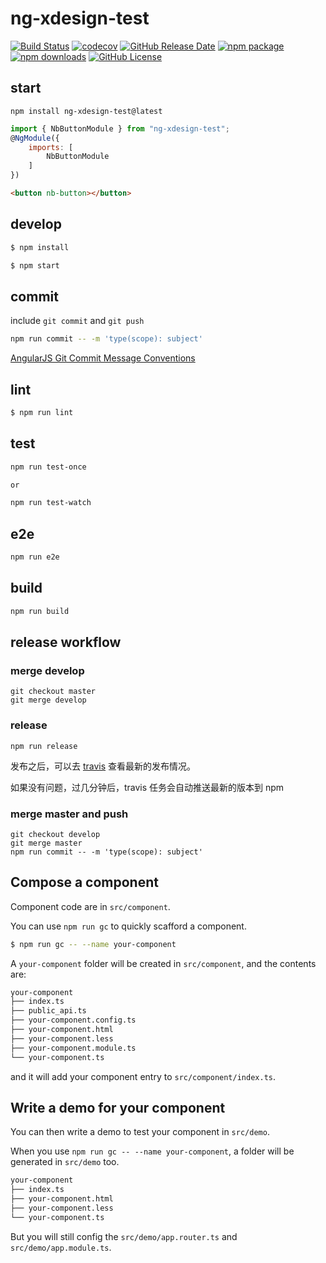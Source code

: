 # ng-xdesign-test

[![Build Status](https://travis-ci.com/laixiangran/ng-xdesign-test.svg?branch=develop)](https://travis-ci.com/laixiangran/ng-xdesign-test)
[![codecov](https://codecov.io/gh/laixiangran/ng-xdesign-test/branch/develop/graph/badge.svg)](https://codecov.io/gh/laixiangran/ng-xdesign-test)
[![GitHub Release Date](https://img.shields.io/github/release-date/laixiangran/ng-xdesign-test.svg)](https://github.com/laixiangran/ng-xdesign-test/releases)
[![npm package](https://img.shields.io/npm/v/ng-xdesign-test.svg)](https://www.npmjs.com/package/ng-xdesign-test)
[![npm downloads](https://img.shields.io/npm/dm/ng-xdesign-test.svg)](https://www.npmjs.com/package/ng-xdesign-test)
[![GitHub License](https://img.shields.io/github/license/laixiangran/ng-xdesign-test.svg)](https://github.com/laixiangran/ng-xdesign-test/blob/master/LICENSE)

## start

```base
npm install ng-xdesign-test@latest
```

```javascript
import { NbButtonModule } from "ng-xdesign-test";
@NgModule({
    imports: [
        NbButtonModule
    ]
})
```

```html
<button nb-button></button>
```

## develop

```bash
$ npm install

$ npm start
```

## commit

include `git commit` and `git push`

```bash
npm run commit -- -m 'type(scope): subject'
```

[AngularJS Git Commit Message Conventions](https://docs.google.com/document/d/1QrDFcIiPjSLDn3EL15IJygNPiHORgU1_OOAqWjiDU5Y/edit#)

## lint

```bash
$ npm run lint
```

## test

```bash
npm run test-once

or

npm run test-watch
```

## e2e

```bash
npm run e2e
```

## build

```bash
npm run build
```

## release workflow

### merge develop

```
git checkout master
git merge develop
```

### release

```
npm run release
```

发布之后，可以去 [travis](https://travis-ci.com/laixiangran/ng-xdesign) 查看最新的发布情况。

如果没有问题，过几分钟后，travis 任务会自动推送最新的版本到 npm

### merge master and push

```
git checkout develop
git merge master
npm run commit -- -m 'type(scope): subject'
```

## Compose a component

Component code are in `src/component`.

You can use `npm run gc` to quickly scafford a component.

```bash
$ npm run gc -- --name your-component
```

A `your-component` folder will be created in `src/component`, and the contents are:

```bash
your-component
├── index.ts
├── public_api.ts
├── your-component.config.ts
├── your-component.html
├── your-component.less
├── your-component.module.ts
└── your-component.ts
```

and it will add your component entry to `src/component/index.ts`.

## Write a demo for your component

You can then write a demo to test your component in `src/demo`.

When you use `npm run gc -- --name your-component`, a folder will be generated in `src/demo` too.

```bash
your-component
├── index.ts
├── your-component.html
├── your-component.less
└── your-component.ts
```

But you will still config the `src/demo/app.router.ts` and `src/demo/app.module.ts`.

